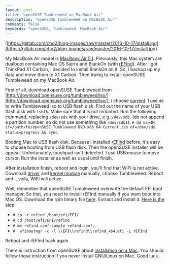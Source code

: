 ```yaml
---
layout: post
title: "openSUSE Tumbleweed on MacBook Air"
description: "openSUSE Tumbleweed on MacBook Air"
comments: false
keywords: "openSUSE, Tumbleweed, MacBook Air"
---
```


![https://gitlab.com/cho2/blog-images/raw/master/2016-10-17/install.jpg](https://gitlab.com/cho2/blog-images/raw/master/2016-10-17/install.jpg)

My MacBook Air model is [MacBook Air 5.1](https://support.apple.com/kb/SP650?locale=en_US&viewlocale=en_US). Previously, this Mac system are dualboot containing Mac OS Sierra and BlankOn (with [rEFInd](http://www.rodsbooks.com/refind/)). After i got ThinkPad X1 Carbon, i decided to install BlankOn on it. So, i backup up my data and move them to X1 Carbon. Then trying to install openSUSE Tumbleweed on my MacBook Air.

First of all, download openSUSE Tumbleweed from [http://download.opensuse.org/tumbleweed/iso/](http://download.opensuse.org/tumbleweed/iso/), i choose [current](http://download.opensuse.org/tumbleweed/iso/openSUSE-Tumbleweed-DVD-x86_64-Current.iso). I use `dd` to write Tumbleweed iso to USB flash disk. Find out the name of your USB flash disk with `lsblk`. Make sure that it is not mounted. Run the following command, replacing `/dev/sdx` with your drive, e.g. `/dev/sdb`. (do not append a partition number, so do not use something like `/dev/sdb1`):
`# dd bs=4M if=/path/to/openSUSE-Tumbleweed-DVD-x86_64-Current.iso of=/dev/sdx status=progress && sync`.

Booting Mac to USB flash disk. Because i installed [rEFInd](https://sourceforge.net/projects/refind/) before, it's easy to choose booting from USB flash disk. Then the openSUSE installer will be appear. Unfortunately, touchpad isn't detected. I use USB mouse to move cursor. Run the installer as well as usual until finish.

After installation finish, reboot and login, you'll find that WiFi is not active. Download  [driver](https://software.opensuse.org/package/broadcom-wl) and
[kernel module](https://software.opensuse.org/package/broadcom-wl-kmp-default) manually, choose Tumbleweed. Reboot and ...voila, WiFi will active.

Well, remember that openSUSE Tumbleweed overwrite the default EFI boot manager. So that, you need to install rEFInd manually if you want boot into Mac OS. Download the rpm binary file [here](http://www.rodsbooks.com/refind/getting.html). Extract and install it. [Here is the step](http://www.rodsbooks.com/refind/installing.html#linux):

* `# cp -r refind /boot/efi/EFI/`
* `# cd /boot/efi/EFI/refind`
* `# mv refind.conf-sample refind.conf.`
* `#  efibootmgr -c -l \\EFI\\refind\\refind_x64.efi -L rEFInd`

Reboot and rEFInd back again.

There is instruction from openSUSE about [installation on a Mac](https://en.opensuse.org/SDB:Installation_on_a_Mac). You should follow those instruction if you never install GNU/Linux on Mac. Good luck.
